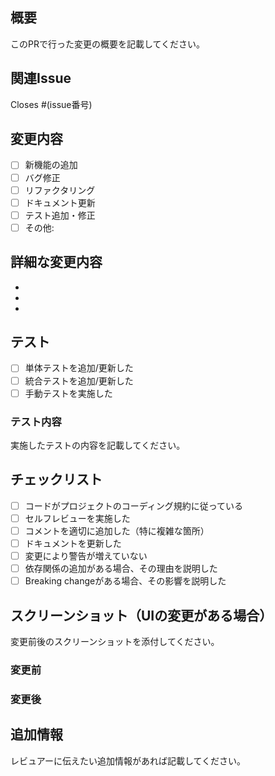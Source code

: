 ## 概要
このPRで行った変更の概要を記載してください。

## 関連Issue
Closes #(issue番号)

## 変更内容
- [ ] 新機能の追加
- [ ] バグ修正
- [ ] リファクタリング
- [ ] ドキュメント更新
- [ ] テスト追加・修正
- [ ] その他: 

## 詳細な変更内容
- 
- 
- 

## テスト
- [ ] 単体テストを追加/更新した
- [ ] 統合テストを追加/更新した
- [ ] 手動テストを実施した

### テスト内容
実施したテストの内容を記載してください。

## チェックリスト
- [ ] コードがプロジェクトのコーディング規約に従っている
- [ ] セルフレビューを実施した
- [ ] コメントを適切に追加した（特に複雑な箇所）
- [ ] ドキュメントを更新した
- [ ] 変更により警告が増えていない
- [ ] 依存関係の追加がある場合、その理由を説明した
- [ ] Breaking changeがある場合、その影響を説明した

## スクリーンショット（UIの変更がある場合）
変更前後のスクリーンショットを添付してください。

### 変更前
<!-- スクリーンショットを添付 -->

### 変更後
<!-- スクリーンショットを添付 -->

## 追加情報
レビュアーに伝えたい追加情報があれば記載してください。